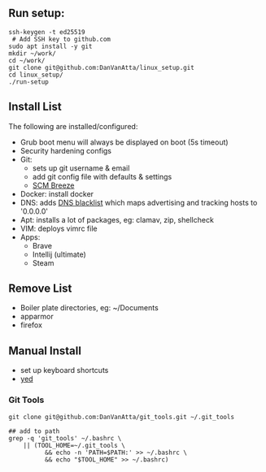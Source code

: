 ## Run setup:

```
ssh-keygen -t ed25519
 # Add SSH key to github.com
sudo apt install -y git
mkdir ~/work/
cd ~/work/
git clone git@github.com:DanVanAtta/linux_setup.git
cd linux_setup/
./run-setup
```


## Install List

The following are installed/configured:
 
- Grub boot menu will always be displayed on boot (5s timeout)
- Security hardening configs
- Git: 
  - sets up git username & email
  - add git config file with defaults & settings
  - [SCM Breeze](https://github.com/scmbreeze/scm_breeze)
- Docker: install docker
- DNS: adds [DNS blacklist](https://raw.githubusercontent.com/StevenBlack/hosts/master/hosts) 
  which maps advertising and tracking hosts to '0.0.0.0'
- Apt: installs a lot of packages, eg: clamav, zip, shellcheck
- VIM: deploys vimrc file
- Apps:
   - Brave
   - Intellij (ultimate)
   - Steam
  
## Remove List

- Boiler plate directories, eg: ~/Documents
- apparmor
- firefox


## Manual Install

- set up keyboard shortcuts
- [yed](https://www.yworks.com/products/yed/download)

### Git Tools

```
git clone git@github.com:DanVanAtta/git_tools.git ~/.git_tools

## add to path
grep -q 'git_tools' ~/.bashrc \
    || (TOOL_HOME=~/.git_tools \
          && echo -n 'PATH=$PATH:' >> ~/.bashrc \
          && echo "$TOOL_HOME" >> ~/.bashrc)
```

